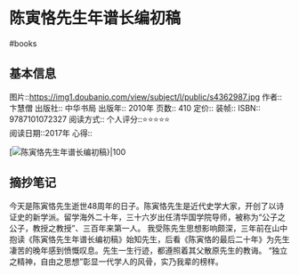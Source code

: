 # 陈寅恪先生年谱长编初稿
#books 
## 基本信息

图片::https://img1.doubanio.com/view/subject/l/public/s4362987.jpg
作者:: 卞慧僧
出版社:: 中华书局
出版年:: 2010年
页数:: 410
定价:: 
装帧:: 
ISBN:: 9787101072327
阅读方式::
个人评分::⭐⭐⭐⭐⭐  
阅读日期::2017年
心得::

 [![陈寅恪先生年谱长编初稿}|100](https://img1.doubanio.com/view/subject/l/public/s4362987.jpg )

## 摘抄笔记

今天是陈寅恪先生逝世48周年的日子。陈寅恪先生是近代史学大家，开创了以诗证史的新学派。留学海外二十年，三十六岁出任清华国学院导师，被称为“公子之公子，教授之教授”、三百年来第一人。
我受陈先生思想影响颇深，三年前在山中抱读《陈寅恪先生年谱长编初稿》始知先生，后看《陈寅恪的最后二十年》为先生凄苦的晚年感到愤慨叹息。先生一生行迹，都遵照着其父散原先生的教诲。
“独立之精神，自由之思想”彰显一代学人的风骨，实乃我辈的榜样。